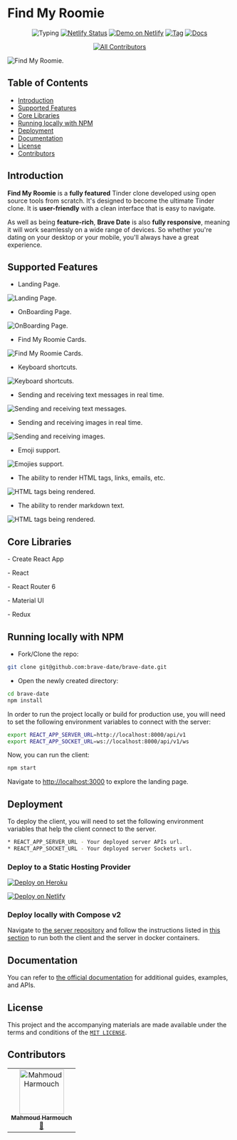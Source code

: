 # Find My Roomie

<div align="center">

![Typing](https://badgen.net/npm/types/prop-types)
[![Netlify Status](https://api.netlify.com/api/v1/badges/78f89ea8-00c2-4966-81c6-c601cf7f81dd/deploy-status)](https://app.netlify.com/sites/brave-date/deploys)
[![Demo on Netlify](https://badgen.net/badge/icon/Netlify/green?icon=slack&label=brave-date)](https://brave-date.netlify.app/)
[![Tag](https://badgen.net/github/tag/brave-date/brave-date)](https://github.com/brave-date/brave-date/releases/tag/v0.2.0)
[![Docs](https://badgen.net/badge/icon/docs?icon=wiki&label)](https://brave-date.github.io/brave-date/)

</div>

<div align="center">

<!-- ALL-CONTRIBUTORS-BADGE:START - Do not remove or modify this section -->
[![All Contributors](https://img.shields.io/badge/all_contributors-1-blue.svg?style=flat)](#contributors-)
<!-- ALL-CONTRIBUTORS-BADGE:END -->

</div>

![Find My Roomie.](./docs/static/images/Banner.png)

## Table of Contents

- [Introduction](#introduction)
- [Supported Features](#supported-features)
- [Core Libraries](#core-libraries)
- [Running locally with NPM](#running-locally-with-npm)
- [Deployment](#deployment)
- [Documentation](#documentation)
- [License](#license)
- [Contributors](#contributors)

## Introduction

**Find My Roomie** is a **fully featured** Tinder clone developed using open source tools from scratch. It's designed to become the ultimate Tinder clone. It is **user-friendly** with a clean interface that is easy to navigate.

As well as being **feature-rich**, **Brave Date** is also **fully responsive**, meaning it will work seamlessly on a wide range of devices. So whether you're dating on your desktop or your mobile, you'll always have a great experience.

## Supported Features

* Landing Page.
    
![Landing Page.](./docs/static/images/landing-page.png)

* OnBoarding Page.
    
![OnBoarding Page.](./docs/static/images/onboarding-page.png)
    
* Find My Roomie Cards.
    
![Find My Roomie Cards.](./docs/static/images/tinder-cards.png)

* Keyboard shortcuts.
    
![Keyboard shortcuts.](./docs/static/images/keyboard-shortcuts.png)
    
* Sending and receiving text messages in real time.
    
![Sending and receiving text messages.](./docs/static/images/snd-rcv-text.gif)
    
* Sending and receiving images in real time.
    
![Sending and receiving images.](./docs/static/images/snd-rcv-img.gif)

* Emoji support.
    
![Emojies support.](./docs/static/images/emojies.png)
 
* The ability to render HTML tags, links, emails, etc.
    
![HTML tags being rendered.](./docs/static/images/html-render.png)

* The ability to render markdown text.
    
![HTML tags being rendered.](./docs/static/images/md-markdown.png)

## Core Libraries

\- Create React App

\- React

\- React Router 6

\- Material UI

\- Redux

## Running locally with NPM

- Fork/Clone the repo:

```sh
git clone git@github.com:brave-date/brave-date.git
```

- Open the newly created directory:

```sh
cd brave-date
npm install
```

In order to run the project locally or build for production use, you will need to set the following environment variables to connect with the server: 

```sh
export REACT_APP_SERVER_URL=http://localhost:8000/api/v1
export REACT_APP_SOCKET_URL=ws://localhost:8000/api/v1/ws
```

Now, you can run the client:

```sh
npm start
```

Navigate to [http://localhost:3000](http://localhost:3000) to explore the landing page.

## Deployment

To deploy the client, you will need to set the following environment variables that help the client connect to the server.

```sh
* REACT_APP_SERVER_URL - Your deployed server APIs url.
* REACT_APP_SOCKET_URL - Your deployed server Sockets url.
```

### Deploy to a Static Hosting Provider

[![Deploy on Heroku](https://www.herokucdn.com/deploy/button.svg)](https://heroku.com/deploy?template=https://github.com/brave-date/brave-date)

[![Deploy on Netlify](https://www.netlify.com/img/deploy/button.svg)](https://app.netlify.com/start/deploy?repository=https://github.com/brave-date/brave-date)

### Deploy locally with Compose v2

Navigate to [the server repository](https://github.com/brave-date/brave-date-server) and follow the instructions listed in [this section](https://github.com/brave-date/brave-date-server#deploy-locally-with-compose-v2) to run both the client and the server in docker containers.

## Documentation

You can refer to [the official documentation](https://brave-date.github.io/brave-date) for additional guides, examples, and APIs.

## License

This project and the accompanying materials are made available under the terms and conditions of the [`MIT LICENSE`](https://github.com/brave-date/brave-date/blob/main/LICENSE).

## Contributors

<!-- ALL-CONTRIBUTORS-LIST:START - Do not remove or modify this section -->
<!-- prettier-ignore-start -->
<!-- markdownlint-disable -->
<table>
  <tbody>
    <tr>
      <td align="center"><a href="https://github.com/wiseaidev"><img src="https://avatars.githubusercontent.com/u/62179149?v=4?s=100" width="100px;" alt="Mahmoud Harmouch"/><br /><sub><b>Mahmoud Harmouch</b></sub></a><br /><a href="#maintenance-wiseaidev" title="Maintenance">🚧</a></td>
    </tr>
  </tbody>
</table>

<!-- markdownlint-restore -->
<!-- prettier-ignore-end -->

<!-- ALL-CONTRIBUTORS-LIST:END -->
